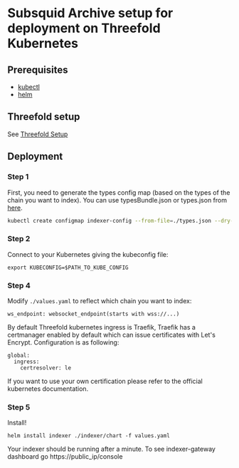# Subsquid Archive setup for deployment on Threefold Kubernetes

## Prerequisites

* [kubectl](https://kubernetes.io/docs/reference/kubectl/kubectl/)
* [helm](https://helm.sh/docs/intro/install/)

## Threefold setup

See [Threefold Setup](./threefold_setup.md)

## Deployment

### Step 1

First, you need to generate the types config map (based on the types of the chain you want to index). You can use typesBundle.json or types.json from [here](https://github.com/subsquid/squid-archive-setup). 

```sh
kubectl create configmap indexer-config --from-file=./types.json --dry-run=client --output=yaml > archive/templates/indexer-config.yaml
```

### Step 2

Connect to your Kubernetes giving the kubeconfig file:

```
export KUBECONFIG=$PATH_TO_KUBE_CONFIG
```

### Step 4

Modify `./values.yaml` to reflect which chain you want to index:

```
ws_endpoint: websocket_endpoint(starts with wss://...)
```

By default Threefold kubernetes ingress is Traefik, Traefik has a certmanager enabled by default which can issue certificates with Let's Encrypt. Configuration is as following:

```
global:
  ingress:
    certresolver: le
```

If you want to use your own certification please refer to the official kubernetes documentation.

### Step 5

Install!

```
helm install indexer ./indexer/chart -f values.yaml
```

Your indexer should be running after a minute. To see indexer-gateway dashboard go https://public_ip/console